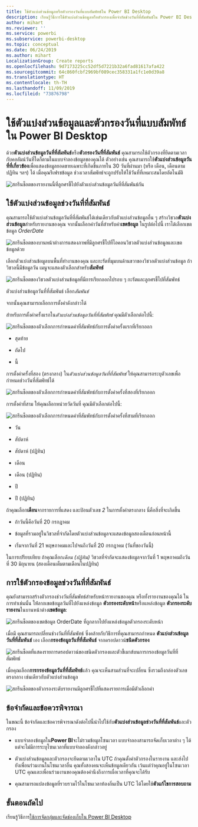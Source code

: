 ```yaml
---
title: ใช้ตัวแบ่งส่วนข้อมูลหรือตัวกรองวันที่แบบสัมพัทธ์ใน Power BI Desktop
description: เรียนรู้วิธีการใช้ตัวแบ่งส่วนข้อมูลหรือตัวกรองเพื่อจำกัดช่วงวันที่ที่สัมพันธ์ใน Power BI Desktop
author: mihart
ms.reviewer: ''
ms.service: powerbi
ms.subservice: powerbi-desktop
ms.topic: conceptual
ms.date: 06/24/2019
ms.author: mihart
LocalizationGroup: Create reports
ms.openlocfilehash: 9d7173225cc52df5d7221b32a6fad81617afa422
ms.sourcegitcommit: 64c860fcbf2969bf089cec358331a1fc1e0d39a8
ms.translationtype: HT
ms.contentlocale: th-TH
ms.lasthandoff: 11/09/2019
ms.locfileid: "73876798"
---
```

# <a name="use-a-relative-date-slicer-and-filter-in-power-bi-desktop"></a>ใช้ตัวแบ่งส่วนข้อมูลและตัวกรองวันที่แบบสัมพัทธ์ใน Power BI Desktop

ด้วย**ตัวแบ่งส่วนข้อมูลวันที่ที่สัมพันธ์**หรือ**ตัวกรองวันที่ี่ที่สัมพันธ์** คุณสามารถใช้ตัวกรองที่ยึดตามเวลากับคอลัมน์วันที่ใดก็ตามในแบบจำลองข้อมูลของคุณได้ ตัวอย่างเช่น คุณสามารถใช้**ตัวแบ่งส่วนข้อมูลวันที่ที่เกี่ยวข้อง**เพื่อแสดงข้อมูลยอดขายเฉพาะที่เกิดขึ้นภายใน 30 วันที่ผ่านมา (หรือ เดือน, เดือนตามปฏิทิน ฯลฯ) ได้ เมื่อคุณรีเฟรชข้อมูล ช่วงเวลาสัมพัทธ์จะถูกปรับให้ใช้วันที่ที่เหมาะสมโดยอัตโนมัติ

![สกรีนช็อตของรายงานนี้ที่ลูกศรชี้ไปยังตัวแบ่งส่วนข้อมูลวันที่ที่สัมพันธ์กัน](media/desktop-slicer-filter-date-range/relative-date-range-slicer-filter-01.png)

## <a name="use-the-relative-date-range-slicer"></a>ใช้ตัวแบ่งส่วนข้อมูลช่วงวันที่ที่สัมพันธ์

คุณสามารถใช้ตัวแบ่งส่วนข้อมูลวันที่ที่สัมพันธ์ได้เช่นเดียวกับตัวแบ่งส่วนข้อมูลอื่น ๆ สร้างวิชวล**ตัวแบ่งส่วนข้อมูล**สำหรับรายงานของคุณ จากนั้นเลือกค่าวันที่สำหรับค่า**เขตข้อมูล** ในรูปต่อไปนี้ เราได้เลือกเขตข้อมูล *OrderDate*

![สกรีนช็อตของบานหน้าต่างการแสดงภาพที่มีลูกศรชี้ไปที่ไอคอนวิชวลตัวแบ่งส่วนข้อมูลและเขตข้อมูลด้วย](media/desktop-slicer-filter-date-range/relative-date-range-slicer-filter-02.png)

เลือกตัวแบ่งส่วนข้อมูลบนพื้นที่ทำงานของคุณ และกะรัตที่มุมบนด้านขวาของวิชวลตัวแบ่งส่วนข้อมูล ถ้าวิชวลนี้มีข้อมูลวัน เมนูจะแสดงตัวเลือกสำหรับ**สัมพัทธ์**

![สกรีนช็อตของวิชวลตัวแบ่งส่วนข้อมูลที่มีการเรียกออกไปรอบ ๆ กะรัตและลูกศรชี้ไปที่สัมพัทธ์](media/desktop-slicer-filter-date-range/relative-date-range-slicer-filter-03.png)

ตัวแบ่งส่วนข้อมูลวันที่ที่สัมพันธ์ เลือก*สัมพันธ์*

จากนั้นคุณสามารถเลือกการตั้งค่าดังกล่าวได้

สำหรับการตั้งค่าครั้งแรกใน*ตัวแบ่งส่วนข้อมูลวันที่ที่สัมพัทธ์* คุณมีตัวเลือกต่อไปนี้:

![สกรีนช็อตของตัวเลือกการกำหนดค่าที่สัมพัทธ์กับการตั้งค่าครั้งแรกที่เรียกออก](media/desktop-slicer-filter-date-range/relative-date-range-slicer-filter-04.png)

* สุดท้าย

* ถัดไป

* นี้

การตั้งค่าครั้งที่สอง (ตรงกลาง) ใน*ตัวแบ่งส่วนข้อมูลวันที่ที่สัมพัทธ์* ให้คุณสามารถระบุตัวเลขเพื่อกำหนดช่วงวันที่สัมพัทธ์ได้

![สกรีนช็อตของตัวเลือกการกำหนดค่าที่สัมพัทธ์กับการตั้งค่าครั้งที่สองที่เรียกออก](media/desktop-slicer-filter-date-range/relative-date-range-slicer-filter-04a.png)

การตั้งค่าที่สาม ให้คุณเลือกหน่วยวัดวันที่ คุณมีตัวเลือกต่อไปนี้:

![สกรีนช็อตของตัวเลือกการกำหนดค่าที่สัมพัทธ์กับการตั้งค่าครั้งที่สามที่เรียกออก](media/desktop-slicer-filter-date-range/relative-date-range-slicer-filter-05.png)

* วัน

* สัปดาห์

* สัปดาห์ (ปฏิทิน)

* เดือน

* เดือน (ปฏิทิน)

* ปี

* ปี (ปฏิทิน)

ถ้าคุณเลือก**เดือน**จากรายการที่แสดง และป้อนตัวเลข *2* ในการตั้งค่าตรงกลาง นี่คือสิ่งที่จะเกิดขึ้น

* ถ้าวันนี้คือวันที่ 20 กรกฎาคม

* ข้อมูลที่รวมอยู่ในวิชวลที่จำกัดโดยตัวแบ่งส่วนข้อมูลจะแสดงข้อมูลสองเดือนก่อนหน้านี้

* เริ่มจากวันที่ 21 พฤษภาคมและไปจนถึงวันที่ 20 กรกฎาคม (วันที่ของวันนี้)

ในการเปรียบเทียบ ถ้าคุณเลือก*เดือน (ปฏิทิน)* วิชวลที่จำกัดจะแสดงข้อมูลจากวันที่ 1 พฤษภาคมถึงวันที่ 30 มิถุนายน (สองเดือนเต็มตามเดือนในปฏิทิน)

## <a name="using-the-relative-date-range-filter"></a>การใช้ตัวกรองข้อมูลช่วงวันที่ที่สัมพันธ์

คุณยังสามารถสร้างตัวกรองช่วงวันที่สัมพัทธ์สำหรับหน้ารายงานของคุณ หรือทั้งรายงานของคุณได้ ในการทำเช่นนั้น ให้่ลากเขตข้อมูลวันที่ไปยังแหล่งข้อมูล **ตัวกรองระดับหน้า**หรือแหล่งข้อมูล **ตัวกรองระดับรายงาน**ในบานหน้าต่าง**เขตข้อมูล**:

![สกรีนช็อตของเขตข้อมูล OrderDate ที่ถูกลากไปยังแหล่งข้อมูลตัวกรองระดับหน้า](media/desktop-slicer-filter-date-range/relative-date-range-slicer-filter-06.png)

เมื่อมี คุณสามารถเปลี่ยนช่วงวันที่ที่สัมพัทธ์ ซึ่งคล้ายกับวิธีการที่คุณสามารถกำหนด **ตัวแบ่งส่วนข้อมูลวันที่ที่สัมพันธ์** เอง เลือก**กรองข้อมูลวันที่ที่สัมพันธ์** จากดรอปดาวน์**ชนิดตัวกรอง**

![สกรีนช็อตที่แสดงรายการดรอปดาวน์ของชนิดตัวกรองและตัวชี้เมาส์บนการกรองข้อมูลวันที่ที่สัมพัทธ์](media/desktop-slicer-filter-date-range/relative-date-range-slicer-filter-07.png)

เมื่อคุณเลือก**การกรองข้อมูลวันที่ที่สัมพัทธ์**แล้ว คุณจะเห็นสามส่วนที่จะเปลี่ยน ซึ่งรวมถึงกล่องตัวเลขตรงกลาง เช่นเดียวกับตัวแบ่งส่วนข้อมูล

![สกรีนช็อตของตัวกรองระดับรายงานมีลูกศรชี้ไปที่แสดงรายการเมื่อมีตัวเลือกค่า](media/desktop-slicer-filter-date-range/relative-date-range-slicer-filter-08.png)

## <a name="limitations-and-considerations"></a>ข้อจำกัดและข้อควรพิจารณา

ในขณะนี้ ข้อจำกัดและข้อควรพิจารณาดังต่อไปนี้นำไปใช้กับ**ตัวแบ่งส่วนข้อมูลช่วงวันที่ที่สัมพันธ์**และตัวกรอง

* แบบจำลองข้อมูลใน**Power BI**จะไม่รวมข้อมูลโซนเวลา แบบจำลองสามารถจัดเก็บเวลาต่าง ๆ ได้ แต่จะไม่มีการระบุโซนเวลาที่แบบจำลองดังกล่าวอยู่

* ตัวแบ่งส่วนข้อมูลและตัวกรองจะยึดตามเวลาใน UTC ถ้าคุณตั้งค่าตัวกรองในรายงาน และส่งไปยังเพื่อนร่วมงานในโซนเวลาอื่น คุณทั้งสองคนจะเห็นข้อมูลเดียวกัน เว้นแต่ว่าคุณอยู่ในโซนเวลา UTC คุณและเพื่อนร่วมงานของคุณต้องคำนึงถึงการเผื่อเวลาที่คุณจะได้รับ

* คุณสามารถแปลงข้อมูลที่รวบรวมไว้ในโซนเวลาท้องถิ่นเป็น UTC ได้โดยใช้**ตัวแก้ไขการสอบถาม**

## <a name="next-steps"></a>ขั้นตอนถัดไป

เรียนรู้วิธีการ[ใช้การจัดกลุ่มและจัดช่องเก็บใน Power BI Desktop](../desktop-grouping-and-binning.md)
